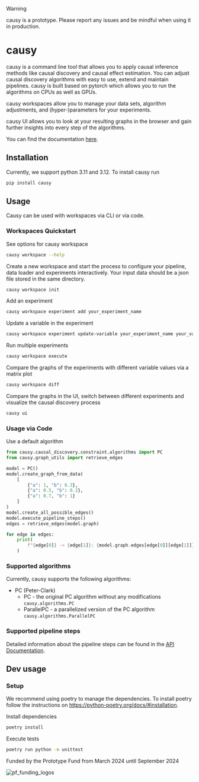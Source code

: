 > [!WARNING]
> causy is a prototype. Please report any issues and be mindful when using it in production.
# causy

causy is a command line tool that allows you to apply causal inference methods like causal discovery and causal effect estimation. You can adjust causal discovery algorithms with easy to use, extend and maintain pipelines. causy is built based on pytorch which allows you to run the algorithms on CPUs as well as GPUs.

causy workspaces allow you to manage your data sets, algorithm adjustments, and (hyper-)parameters for your experiments.

causy UI allows you to look at your resulting graphs in the browser and gain further insights into every step of the algorithms.

You can find the documentation [here](https://causy.dev/use/).

## Installation
Currently, we support python 3.11 and 3.12. To install causy run
```bash
pip install causy
```

## Usage
Causy can be used with workspaces via CLI or via code. 

### Workspaces Quickstart

See options for causy workspace
```bash
causy workspace --help
```

Create a new workspace and start the process to configure your pipeline, data loader and experiments interactively. Your  input data should be a json file stored in the same directory. 
```bash
causy workspace init
```

Add an experiment 
```bash
causy workspace experiment add your_experiment_name
```

Update a variable in the experiment
```bash
causy workspace experiment update-variable your_experiment_name your_variable_name your_variable_value 
```

Run multiple experiments
```bash
causy workspace execute 
```

Compare the graphs of the experiments with different variable values via a matrix plot
```bash
causy workspace diff
```

Compare the graphs in the UI, switch between different experiments and visualize the causal discovery process
```bash
causy ui
```

### Usage via Code

Use a default algorithm

```python
from causy.causal_discovery.constraint.algorithms import PC
from causy.graph_utils import retrieve_edges

model = PC()
model.create_graph_from_data(
    [
        {"a": 1, "b": 0.3},
        {"a": 0.5, "b": 0.2},
        {"a": 0.7, "b": 1}
    ]
)
model.create_all_possible_edges()
model.execute_pipeline_steps()
edges = retrieve_edges(model.graph)

for edge in edges:
    print(
        f"{edge[0]} -> {edge[1]}: {model.graph.edges[edge[0]][edge[1]]}"
    )

```

### Supported algorithms
Currently, causy supports the following algorithms:
- PC (Peter-Clark)
  - PC - the original PC algorithm without any modifications ```causy.algorithms.PC```
  - ParallelPC - a parallelized version of the PC algorithm ```causy.algorithms.ParallelPC```

### Supported pipeline steps
Detailed information about the pipeline steps can be found in the [API Documentation](https://causy-dev.github.io/causy/causy.html).

## Dev usage

### Setup
We recommend using poetry to manage the dependencies. To install poetry follow the instructions on https://python-poetry.org/docs/#installation.

Install dependencies
```bash
poetry install
```

Execute tests
```bash
poetry run python -m unittest
```
Funded by the Prototype Fund from March 2024 until September 2024

![pf_funding_logos](https://github.com/causy-dev/causy/assets/94297994/4d8e4b18-dbe0-4549-bf7e-71f8bd24fdac)
